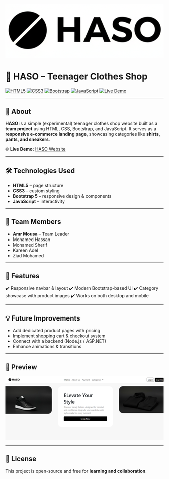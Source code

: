 ![HASO Screenshot](images/HASO.png)

# 👕 HASO – Teenager Clothes Shop

[![HTML5](https://img.shields.io/badge/HTML5-orange?logo=html5\&logoColor=white)](#)
[![CSS3](https://img.shields.io/badge/CSS3-blue?logo=css3\&logoColor=white)](#)
[![Bootstrap](https://img.shields.io/badge/Bootstrap-purple?logo=bootstrap\&logoColor=white)](#)
[![JavaScript](https://img.shields.io/badge/JavaScript-yellow?logo=javascript\&logoColor=black)](#)
[![Live Demo](https://img.shields.io/badge/Live-Demo-brightgreen?logo=vercel)](https://haso-home-page.vercel.app/)

---

## 📖 About

**HASO** is a simple (experimental) teenager clothes shop website built as a **team project** using HTML, CSS, Bootstrap, and JavaScript.
It serves as a **responsive e-commerce landing page**, showcasing categories like **shirts, pants, and sneakers**.

🌐 **Live Demo:** [HASO Website](https://haso-home-page.vercel.app/)

---

## 🛠 Technologies Used

* **HTML5** – page structure
* **CSS3** – custom styling
* **Bootstrap 5** – responsive design & components
* **JavaScript** – interactivity

---

## 👥 Team Members

* **Amr Mousa** – Team Leader
* Mohamed Hassan
* Mohamed Sherif
* Kareen Adel
* Ziad Mohamed

---

## 🚀 Features

✔️ Responsive navbar & layout
✔️ Modern Bootstrap-based UI
✔️ Category showcase with product images
✔️ Works on both desktop and mobile

---

## 💡 Future Improvements

* Add dedicated product pages with pricing
* Implement shopping cart & checkout system
* Connect with a backend (Node.js / ASP.NET)
* Enhance animations & transitions

---

## 📸 Preview

![haso homepage](images/haso-homepage.png)

---

## 📜 License

This project is open-source and free for **learning and collaboration**.
